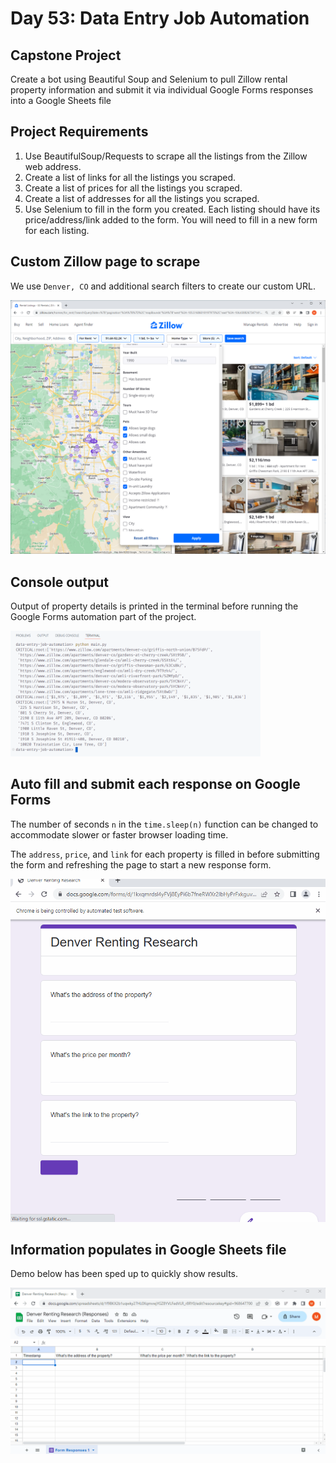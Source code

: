 # Day 53: Data Entry Job Automation

## Capstone Project 

Create a bot using Beautiful Soup and Selenium to pull Zillow rental property information and submit it via individual Google Forms responses into a Google Sheets file

## Project Requirements
1. Use BeautifulSoup/Requests to scrape all the listings from the Zillow web address.
2. Create a list of links for all the listings you scraped.
3. Create a list of prices for all the listings you scraped.
4. Create a list of addresses for all the listings you scraped.
5. Use Selenium to fill in the form you created. Each listing should have its price/address/link added to the form. You will need to fill in a new form for each listing.


## Custom Zillow page to scrape

We use `Denver, CO` and additional search filters to create our custom URL.

<img src="demos/zillow_results.png" width=600>

## Console output

Output of property details is printed in the terminal before running the Google Forms automation part of the project.

<img src="demos/output_console.png" width=400>

## Auto fill and submit each response on Google Forms

The number of seconds `n` in the `time.sleep(n)` function can be changed to accommodate slower or faster browser loading time.

The `address`, `price`, and `link` for each property is filled in before submitting the form and refreshing the page to start a new response form.

<img src="demos/form_submit_full.gif" width=600>

## Information populates in Google Sheets file

Demo below has been sped up to quickly show results.

<img src="demos/form_populate_sped_up.gif" width=600>
